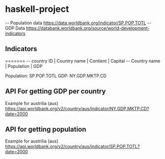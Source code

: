 # haskell-project


-- Population data  https://data.worldbank.org/indicator/SP.POP.TOTL
-- GDP Data https://databank.worldbank.org/source/world-development-indicators

## Indicators
=======
-- country ID | Country name | Contient | Capital
-- Country name | Population | GDP

Population: SP.POP.TOTL
GDP:        NY.GDP.MKTP.CD

## API For getting GDP per country

Example for austrilia (aus)
https://api.worldbank.org/v2/country/aus/indicator/NY.GDP.MKTP.CD?date=2000

## API for getting population

Example for austrilia (aus)
https://api.worldbank.org/v2/country/aus/indicator/SP.POP.TOTL?date=2000
